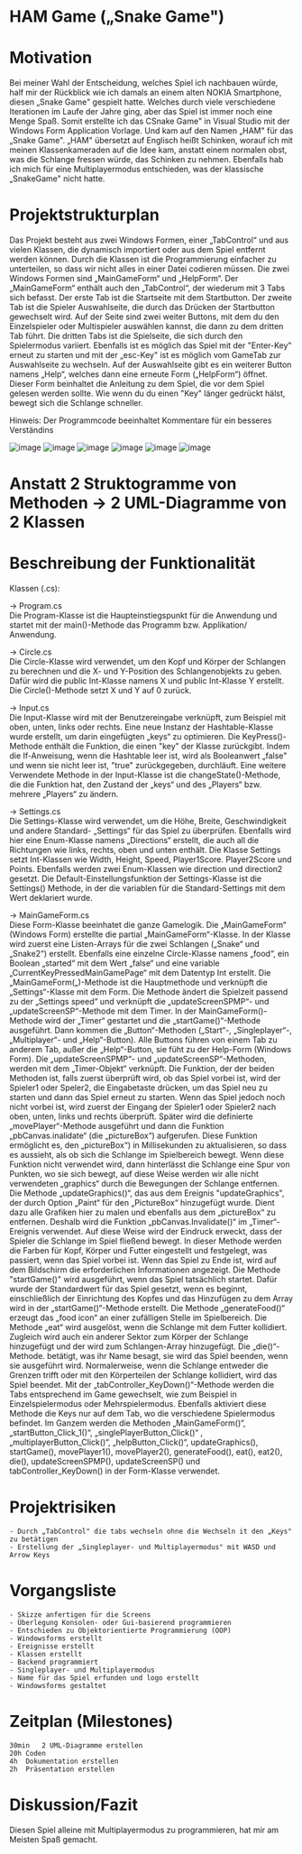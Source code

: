 ﻿# HAM Game („Snake Game")

# Motivation
Bei meiner Wahl der Entscheidung, welches Spiel ich nachbauen würde, half mir der Rückblick wie ich damals an einem alten NOKIA Smartphone, diesen „Snake Game" gespielt hatte. Welches durch viele verschiedene Iterationen im Laufe der Jahre ging, aber das Spiel ist immer noch eine Menge Spaß. Somit erstellte ich das CSnake Game" in Visual Studio mit der Windows Form Application Vorlage. Und kam auf den Namen „HAM" für das „Snake Game". „HAM" übersetzt auf Englisch heißt Schinken, worauf ich mit meinen Klassenkameraden auf die Idee kam, anstatt einem normalen obst, was die Schlange fressen würde, das Schinken zu nehmen. Ebenfalls hab ich mich für eine Multiplayermodus entschieden, was der klassische „SnakeGame" nicht hatte.

# Projektstrukturplan
Das Projekt besteht aus zwei Windows Formen, einer „TabControl“ und aus vielen Klassen, die dynamisch importiert oder aus dem Spiel entfernt werden können. Durch die Klassen ist die Programmierung einfacher zu unterteilen, so dass wir nicht alles in einer Datei codieren müssen. Die zwei Windows Formen sind „MainGameForm“ und „HelpForm“. Der „MainGameForm“ enthält auch den „TabControl“, der wiederum mit 3 Tabs sich befasst. Der erste Tab ist die Startseite mit dem Startbutton. Der zweite Tab ist die Spieler Auswahlseite, die durch das Drücken der Startbutton gewechselt wird. Auf der Seite sind zwei weiter Buttons, mit dem du den Einzelspieler oder Multispieler auswählen kannst, die dann zu dem dritten Tab führt. Die dritten Tabs ist die Spielseite, die sich durch den Spielermodus variiert. Ebenfalls ist es möglich das Spiel mit der "Enter-Key" erneut zu starten und mit der „esc-Key" ist es möglich vom GameTab zur Auswahlseite zu wechseln. Auf der Auswahlseite gibt es ein weiterer Button namens „Help“, welches dann eine erneute Form („HelpForm“) öffnet. Dieser Form beinhaltet die Anleitung zu dem Spiel, die vor dem Spiel gelesen werden sollte. Wie wenn du du einen "Key" länger gedrückt hälst, bewegt sich die Schlange schneller.

Hinweis: Der Programmcode beeinhaltet Kommentare für ein besseres Verständins

![image](https://user-images.githubusercontent.com/94457045/226036395-4e8fd28f-a99f-48c4-b328-32b51fbac66d.png)
![image](https://user-images.githubusercontent.com/94457045/226037062-adf2e4c4-957d-4a05-9d2a-50f9d06313c2.png)
![image](https://user-images.githubusercontent.com/94457045/226039202-fe8a547b-ec7c-4f16-91e3-9abccac5e4de.png)
![image](https://user-images.githubusercontent.com/94457045/226039362-4910d264-b5af-4c36-97e5-43769fdefc32.png)
![image](https://user-images.githubusercontent.com/94457045/226040950-ae5c04e0-b715-406e-8e22-a664f6c2b8a2.png)
![image](https://user-images.githubusercontent.com/94457045/226041050-db943f57-2459-4ca3-9ef6-bbf89402aed3.png)

	
# Anstatt 2 Struktogramme von Methoden -> 2 UML-Diagramme von 2 Klassen



# Beschreibung der Funktionalität 

Klassen (.cs):

-> Program.cs       
Die Program-Klasse ist die Haupteinstiegspunkt für die Anwendung und startet mit der main()-Methode das Programm bzw. Applikation/ Anwendung.

-> Circle.cs        
Die Circle-Klasse wird verwendet, um den Kopf und Körper der Schlangen zu berechnen und die X- und Y-Position des Schlangenobjekts zu geben. Dafür wird die public Int-Klasse namens X und public Int-Klasse Y erstellt. Die Circle()-Methode setzt X und Y auf 0 zurück. 

-> Input.cs         
Die Input-Klasse wird mit der Benutzereingabe verknüpft, zum Beispiel mit oben, unten, links oder rechts. Eine neue Instanz der Hashtable-Klasse wurde erstellt, um darin eingefügten „keys“ zu optimieren. Die KeyPress()-Methode enthält die Funktion, die einen "key" der Klasse zurückgibt. Indem die If-Anweisung, wenn die Hashtable leer ist, wird als Booleanwert „false" und wenn sie nicht leer ist, "true" zurückgegeben, durchläuft. Eine weitere Verwendete Methode in der Input-Klasse ist die changeState()-Methode, die die Funktion hat, den Zustand der „keys“ und des „Players“ bzw. mehrere „Players“ zu ändern.
        
-> Settings.cs      
Die Settings-Klasse wird verwendet, um die Höhe, Breite, Geschwindigkeit und andere Standard- „Settings“ für das Spiel zu überprüfen. Ebenfalls wird hier eine Enum-Klasse namens „Directions“ erstellt, die auch all die Richtungen wie links, rechts, oben und unten enthält. Die Klasse Settings setzt Int-Klassen wie Width, Height, Speed, Player1Score. Player2Score und Points. Ebenfalls werden zwei Enum-Klassen wie direction und direction2 gesetzt. Die Default-Einstellungsfunktion der Settings-Klasse ist die Settings() Methode, in der die variablen für die Standard-Settings mit dem Wert deklariert wurde.

-> MainGameForm.cs      
Diese Form-Klasse beeinhatet die ganze Gamelogik. Die „MainGameForm“ (Windows Form) erstellte die partial „MainGameForm“-Klasse. In der Klasse wird zuerst eine Listen-Arrays für die zwei Schlangen („Snake“ und „Snake2“) erstellt. Ebenfalls eine einzelne Circle-Klasse namens „food“, ein Boolean „started“ mit dem Wert „false“ und eine variable „CurrentKeyPressedMainGamePage“ mit dem Datentyp Int erstellt. Die „MainGameForm(„)-Methode ist die Hauptmethode und verknüpft die „Settings“-Klasse mit dem Form. Die Methode ändert die Spielzeit passend zu der „Settings speed“ und verknüpft die „updateScreenSPMP“- und „updateScreenSP“-Methode mit dem Timer. In der MainGameForm()-Methode wird der „Timer“ gestartet und die „startGame()“-Methode ausgeführt. Dann kommen die „Button“-Methoden („Start“-, „Singleplayer“-, „Multiplayer“- und „Help“-Button). Alle Buttons führen von einem Tab zu anderem Tab, außer die „Help“-Button, sie füht zu der Help-Form (Windows Form). Die „updateScreenSPMP“- und „updateScreenSP“-Methoden, werden mit dem „Timer-Objekt“ verknüpft. Die Funktion, der der beiden Methoden ist, falls zuerst überprüft wird, ob das Spiel vorbei ist, wird der Spieler1 oder Speler2, die Eingabetaste drücken, um das Spiel neu zu starten und dann das Spiel erneut zu starten. Wenn das Spiel jedoch noch nicht vorbei ist, wird zuerst der Eingang der Spieler1 oder Spieler2 nach oben, unten, links und rechts überprüft. Später wird die definierte „movePlayer“-Methode ausgeführt und dann die Funktion „pbCanvas.inalidate“ (die „pictureBox“) aufgerufen. Diese Funktion ermöglicht es, den „pictureBox“) in Millisekunden zu aktualisieren, so dass es aussieht, als ob sich die Schlange im Spielbereich bewegt. Wenn diese Funktion nicht verwendet wird, dann hinterlässt die Schlange eine Spur von Punkten, wo sie sich bewegt, auf diese Weise werden wir alle nicht verwendeten „graphics“ durch die Bewegungen der Schlange entfernen. Die Methode „updateGraphics()“, das aus dem Ereignis "updateGraphics", der durch Option „Paint“ für den „PictureBox“ hinzugefügt wurde. Dient dazu alle Grafiken hier zu malen und ebenfalls aus dem „pictureBox“ zu entfernen. Deshalb wird die Funktion „pbCanvas.Invalidate()“ im „Timer“-Ereignis verwendet. Auf diese Weise wird der Eindruck erweckt, dass der Spieler die Schlange im Spiel fließend bewegt. In dieser Methode werden die Farben für Kopf, Körper und Futter eingestellt und festgelegt, was passiert, wenn das Spiel vorbei ist. Wenn das Spiel zu Ende ist, wird auf dem Bildschirm die erforderlichen Informationen angezeigt. Die Methode "startGame()" wird ausgeführt, wenn das Spiel tatsächlich startet. Dafür wurde der Standardwert für das Spiel gesetzt, wenn es beginnt, einschließlich der Einrichtung des Kopfes und das Hinzufügen zu dem Array wird in der „startGame()“-Methode erstellt. Die Methode „generateFood()“ erzeugt das „food icon“ an einer zufälligen Stelle im Spielbereich. Die Methode „eat“ wird ausgelöst, wenn die Schlange mit dem Futter kollidiert. Zugleich wird auch ein anderer Sektor zum Körper der Schlange hinzugefügt und der wird zum Schlangen-Array hinzugefügt. Die „die()“-Methode. betätigt, was ihr Name besagt, sie wird das Spiel beenden, wenn sie ausgeführt wird. Normalerweise, wenn die Schlange entweder die Grenzen trifft oder mit den Körperteilen der Schlange kollidiert, wird das Spiel beendet. Mit der „tabController_KeyDown()“-Methode werden die Tabs entsprechend im Game gewechselt, wie zum Beispiel in Einzelspielermodus oder Mehrspielermodus. Ebenfalls aktiviert diese Methode die Keys nur auf dem Tab, wo die verschiedene Spielermodus befindet. Im Ganzem werden die Methoden „MainGameForm()“, „startButton_Click_1()“, „singlePlayerButton_Click()“ , „multiplayerButton_Click()“, „helpButton_Click()“,  updateGraphics(), startGame(), movePlayer1(), movePlayer2(), generateFood(), eat(), eat2(), die(), updateScreenSPMP(), updateScreenSP() und tabController_KeyDown() in der Form-Klasse verwendet.

# Projektrisiken
    - Durch „TabControl" die tabs wechseln ohne die Wechseln it den „Keys" zu betätigen
    - Erstellung der „Singleplayer- und Multiplayermodus" mit WASD und Arrow Keys

# Vorgangsliste
	- Skizze anfertigen für die Screens
	- Überlegung Konsolen- oder Gui-basierend programmieren
	- Entschieden zu Objektorientierte Programmierung (OOP)
	- Windowsforms erstellt
	- Ereignisse erstellt
	- Klassen erstellt
	- Backend programmiert
	- Singleplayer- und Multiplayermodus
	- Name für das Spiel erfunden und logo erstellt
	- Windowsforms gestaltet

# Zeitplan (Milestones)
	30min	2 UML-Diagramme erstellen
	20h	Coden
	4h	Dokumentation erstellen
	2h	Präsentation erstellen

# Diskussion/Fazit
Diesen Spiel alleine mit Multiplayermodus zu programmieren, hat mir am Meisten Spaß gemacht.
